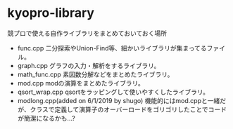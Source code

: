 # kyopro-library
競プロで使える自作ライブラリをまとめておいておく場所

* func.cpp
  二分探索やUnion-Find等、細かいライブラリが集まってるファイル。
* graph.cpp
  グラフの入力・解析をするライブラリ。
* math_func.cpp
  素因数分解などをまとめたライブラリ。
* mod.cpp
  modの演算をまとめたライブラリ。
* qsort_wrap.cpp
  qsortをラッピングして使いやすくしたライブラリ。
* modlong.cpp(added on 6/1/2019 by shugo)
  機能的にはmod.cppと一緒だが、クラスで定義して演算子のオーバーロードをゴリゴリしたことでコードが簡潔になるかも...?
